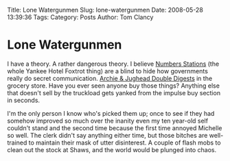 Title: Lone Watergunmen
Slug: lone-watergunmen
Date: 2008-05-28 13:39:36
Tags: 
Category: Posts
Author: Tom Clancy

# Lone Watergunmen

I have a theory. A rather dangerous theory. I believe <a href="http://en.wikipedia.org/wiki/Numbers_station" target="_blank">Numbers Stations</a> (the whole Yankee Hotel Foxtrot thing) are a blind to hide how governments really do secret communication. <a href="http://en.wikipedia.org/wiki/Archie_Comics" target="_blank">Archie &amp; Jughead Double Digests</a> in the grocery store. Have you ever seen anyone buy those things? Anything else that doesn't sell by the truckload gets yanked from the impulse buy section in seconds.

I'm the only person I know who's picked them up; once to see if they had somehow improved so much over the inanity even my ten year-old self couldn't stand and the second time because the first time annoyed Michelle so well. The clerk didn't say anything either time, but those bitches are well-trained to maintain their mask of utter disinterest. A couple of flash mobs to clean out the stock at Shaws, and the world would be plunged into chaos.
